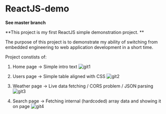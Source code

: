 # ReactJS-demo
**See master branch**

**This project is my first ReactJS simple demonstration project.
**

The purpose of this project is to demonstrate my ability of switching from embedded engineering 
to web application development in a short time.

Project constists of:
1. Home page -> Simple intro text
![git1](https://github.com/NightRider92/ReactJS-demo/assets/10942663/8ae225bf-efcb-42ca-bf61-8511879996c8)

2. Users page -> Simple table aligned with CSS
![git2](https://github.com/NightRider92/ReactJS-demo/assets/10942663/030549cb-790e-43cb-847e-f7725a79e04e)

3. Weather page -> Live data fetching / CORS problem / JSON parsing
![git3](https://github.com/NightRider92/ReactJS-demo/assets/10942663/1dc54d1f-66db-4d40-a65a-9b84f79ca7a8)

4. Search page -> Fetching internal (hardcoded) array data and showing it on page
![git4](https://github.com/NightRider92/ReactJS-demo/assets/10942663/d4a19bd0-3511-4987-84c6-37fbfcdd7871)



   
   
   
